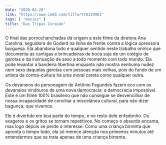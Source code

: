 ```yaml
---
date: "2020-03-28"
link: "https://www.imdb.com/title/tt0139961"
tags: [ "movies" ]
title: "Das Tripas Coração"
---
```

O final das pornochanchadas dá origem a este filme da diretora Ana Carolina, seguidora de Godard na linha de frente contra a lógica opressora burguesa. Ela abandona todo e qualquer sentido neste trabalho onírico que documenta as cantigas e brincadeiras de boca suja de um colégio de garotas e da insinuação de sexo a todo momento com todo mundo. Ela pode levantar a bandeira libertina enquanto não mostra nenhuma nudez nem sexo daquelas garotas com pessoas mais velhas, pois do fundo de um artista da contra-cultura há uma moral careta como qualquer outra.

Os devaneios do personagem de Antônio Fagundes fazem eco com os devaneios vindouros de uma nova democracia: a democracia impossível. Este é um filme 100% brasileiro que não consegue se desvencilhar de nossa incapacidade de conciliar a miscelânea cultural, para não dizer bagunça, que vivemos.

Ele é divertido em boa parte do tempo, e no resto dele enfadonho. Os exageros e os gritos se tornam repetitivos. No começo o absurdo encanta, mas logo depois se perde o interesse. Como uma criança birrenta que apronta o tempo todo, ela só merece atenção nos primeiros minutos até entendermos que se trata apenas de uma criança birrenta.
